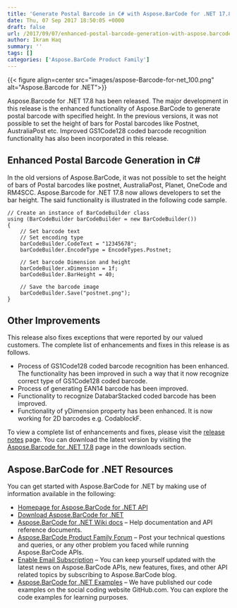 ```yaml
---
title: 'Generate Postal Barcode in C# with Aspose.BarCode for .NET 17.8'
date: Thu, 07 Sep 2017 18:50:05 +0000
draft: false
url: /2017/09/07/enhanced-postal-barcode-generation-with-aspose.barcode-for-.net-17.8/
author: Ikram Haq
summary: ''
tags: []
categories: ['Aspose.BarCode Product Family']
---
```




{{< figure align=center src="images/aspose-Barcode-for-net_100.png" alt="Aspose.Barcode for .NET">}}


Aspose.Barcode for .NET 17.8 has been released. The major development in this release is the enhanced functionality of Aspose.BarCode to generate postal barcode with specified height. In the previous versions, it was not possible to set the height of bars for Postal barcodes like Postnet, AustraliaPost etc. Improved GS1Code128 coded barcode recognition functionality has also been incorporated in this release.

## Enhanced Postal Barcode Generation in C#

In the old versions of Aspose.BarCode, it was not possible to set the height of bars of Postal barcodes like postnet, AustraliaPost, Planet, OneCode and RM4SCC. Aspose.Barcode for .NET 17.8 now allows developers to set the bar height. The said functionality is illustrated in the following code sample.

```
// Create an instance of BarCodeBuilder class
using (BarCodeBuilder barCodeBuilder = new BarCodeBuilder())
{
    // Set barcode text
    // Set encoding type
    barCodeBuilder.CodeText = "12345678";
    barCodeBuilder.EncodeType = EncodeTypes.Postnet;
 
    // Set barcode Dimension and height
    barCodeBuilder.xDimension = 1f;
    barCodeBuilder.BarHeight = 40;
 
    // Save the barcode image
    barCodeBuilder.Save("postnet.png");
}
```

## Other Improvements

This release also fixes exceptions that were reported by our valued customers. The complete list of enhancements and fixes in this release is as follows.

*   Process of GS1Code128 coded barcode recognition has been enhanced. The functionality has been improved in such a way that it now recognize correct type of GS1Code128 coded barcode.
*   Process of generating EAN14 barcode has been improved.
*   Functionality to recognize DatabarStacked coded barcode has been improved.
*   Functionality of yDimension property has been enhanced. It is now working for 2D barcodes e.g. CodablockF.

To view a complete list of enhancements and fixes, please visit the [release notes][1] page. You can download the latest version by visiting the [Aspose.Barcode for .NET 17.8][2] page in the downloads section.

## Aspose.BarCode for .NET Resources

You can get started with Aspose.BarCode for .NET by making use of information available in the following:

*   [Homepage for Aspose.BarCode for .NET API][3]
*   [Download Aspose.BarCode for .NET][4]
*   [Aspose.BarCode for .NET Wiki docs][5] – Help documentation and API reference documents.
*   [Aspose.BarCode Product Family Forum][6] – Post your technical questions and queries, or any other problem you faced while running Aspose.BarCode APIs.
*   [Enable Email Subscription][7] – You can keep yourself updated with the latest news on Aspose.BarCode APIs, new features, fixes, and other API related topics by subscribing to Aspose.BarCode blog.
*   [Aspose.BarCode for .NET Examples][8] – We have published our code examples on the social coding website GitHub.com. You can explore the code examples for learning purposes.




[1]: https://docs.aspose.com/display/barcodenet/Aspose.BarCode+for+.NET+17.8+Release+Notes
[2]: https://downloads.aspose.com/barcode/net
[3]: https://www.aspose.com/products/barcode/net
[4]: https://downloads.aspose.com/barcode/net
[5]: https://docs.aspose.com/display/barcodenet/Home
[6]: https://forum.aspose.com/c/barcode
[7]: https://blog.aspose.com/
[8]: https://github.com/aspose-barcode/Aspose.BarCode-for-.NET




